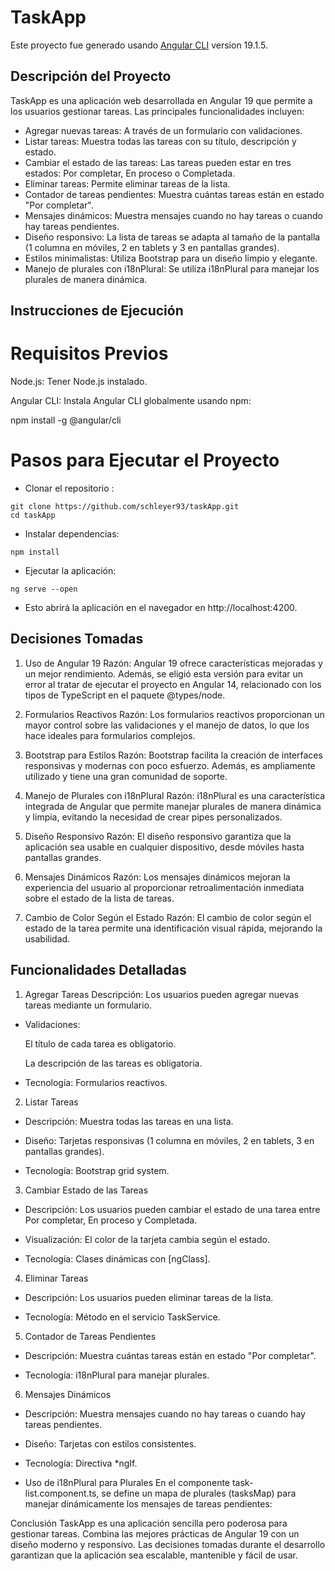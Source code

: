 # TaskApp

Este proyecto fue generado usando [Angular CLI](https://github.com/angular/angular-cli) version 19.1.5.

## Descripción del Proyecto

TaskApp es una aplicación web desarrollada en Angular 19 que permite a los usuarios gestionar tareas. Las principales funcionalidades incluyen:

- Agregar nuevas tareas: A través de un formulario con validaciones.
- Listar tareas: Muestra todas las tareas con su título, descripción y estado.
- Cambiar el estado de las tareas: Las tareas pueden estar en tres estados: Por completar, En proceso o Completada.
- Eliminar tareas: Permite eliminar tareas de la lista.
- Contador de tareas pendientes: Muestra cuántas tareas están en estado "Por completar".
- Mensajes dinámicos: Muestra mensajes cuando no hay tareas o cuando hay tareas pendientes.
- Diseño responsivo: La lista de tareas se adapta al tamaño de la pantalla (1 columna en móviles, 2 en tablets y 3 en pantallas grandes).
- Estilos minimalistas: Utiliza Bootstrap para un diseño limpio y elegante.
- Manejo de plurales con i18nPlural: Se utiliza i18nPlural para manejar los plurales de manera dinámica.

## Instrucciones de Ejecución

# Requisitos Previos

Node.js: Tener Node.js instalado.

Angular CLI: Instala Angular CLI globalmente usando npm:

npm install -g @angular/cli

# Pasos para Ejecutar el Proyecto

- Clonar el repositorio :

```
git clone https://github.com/schleyer93/taskApp.git
cd taskApp
```

- Instalar dependencias:

```
npm install
```

- Ejecutar la aplicación:

```
ng serve --open
```

- Esto abrirá la aplicación en el navegador en http://localhost:4200.

## Decisiones Tomadas

1. Uso de Angular 19
Razón: Angular 19 ofrece características mejoradas y un mejor rendimiento. Además, se eligió esta versión para evitar un error al tratar de ejecutar el proyecto en Angular 14, relacionado con los tipos de TypeScript en el paquete @types/node.

2. Formularios Reactivos
Razón: Los formularios reactivos proporcionan un mayor control sobre las validaciones y el manejo de datos, lo que los hace ideales para formularios complejos.

3. Bootstrap para Estilos
Razón: Bootstrap facilita la creación de interfaces responsivas y modernas con poco esfuerzo. Además, es ampliamente utilizado y tiene una gran comunidad de soporte.

4. Manejo de Plurales con i18nPlural
Razón: i18nPlural es una característica integrada de Angular que permite manejar plurales de manera dinámica y limpia, evitando la necesidad de crear pipes personalizados.

5. Diseño Responsivo
Razón: El diseño responsivo garantiza que la aplicación sea usable en cualquier dispositivo, desde móviles hasta pantallas grandes.

6. Mensajes Dinámicos
Razón: Los mensajes dinámicos mejoran la experiencia del usuario al proporcionar retroalimentación inmediata sobre el estado de la lista de tareas.

7. Cambio de Color Según el Estado
Razón: El cambio de color según el estado de la tarea permite una identificación visual rápida, mejorando la usabilidad.


## Funcionalidades Detalladas

1. Agregar Tareas
Descripción: Los usuarios pueden agregar nuevas tareas mediante un formulario.

- Validaciones:

    El título de cada tarea es obligatorio.

    La descripción de las tareas es obligatoria.

- Tecnología: Formularios reactivos.

2. Listar Tareas
- Descripción: Muestra todas las tareas en una lista.

- Diseño: Tarjetas responsivas (1 columna en móviles, 2 en tablets, 3 en pantallas grandes).

- Tecnología: Bootstrap grid system.

3. Cambiar Estado de las Tareas
- Descripción: Los usuarios pueden cambiar el estado de una tarea entre Por completar, En proceso y Completada.

- Visualización: El color de la tarjeta cambia según el estado.

- Tecnología: Clases dinámicas con [ngClass].

4. Eliminar Tareas
- Descripción: Los usuarios pueden eliminar tareas de la lista.

- Tecnología: Método en el servicio TaskService.

5. Contador de Tareas Pendientes
- Descripción: Muestra cuántas tareas están en estado "Por completar".

- Tecnología: i18nPlural para manejar plurales.

6. Mensajes Dinámicos
- Descripción: Muestra mensajes cuando no hay tareas o cuando hay tareas pendientes.

- Diseño: Tarjetas con estilos consistentes.

- Tecnología: Directiva *ngIf.

- Uso de i18nPlural para Plurales
    En el componente task-list.component.ts, se define un mapa de plurales (tasksMap) para manejar dinámicamente los mensajes de tareas pendientes:


Conclusión
TaskApp es una aplicación sencilla pero poderosa para gestionar tareas. Combina las mejores prácticas de Angular 19 con un diseño moderno y responsivo. Las decisiones tomadas durante el desarrollo garantizan que la aplicación sea escalable, mantenible y fácil de usar.
